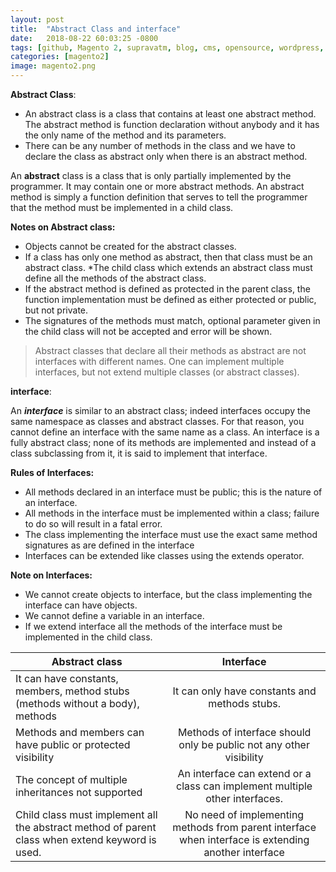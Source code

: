 ```yaml
---
layout: post
title:  "Abstract Class and interface"
date:   2018-08-22 60:03:25 -0800
tags: [github, Magento 2, supravatm, blog, cms, opensource, wordpress, blogger]
categories: [magento2]
image: magento2.png
---
```


**Abstract Class**:
* An abstract class is a class that contains at least one abstract method. The abstract method is function declaration without anybody and it has the only name of the method and its parameters.
* There can be any number of methods in the class and we have to declare the class as abstract only when there is an abstract method.

<p>An <b>abstract</b> class is a class that is only partially implemented by the programmer. It may contain one or more abstract methods. An abstract method is simply a function definition that serves to tell the programmer that the method must be implemented in a child class.</p>

**Notes on Abstract class:**

* Objects cannot be created for the abstract classes.
* If a class has only one method as abstract, then that class must be an abstract class.
*The child class which extends an abstract class must define all the methods of the abstract class.
* If the abstract method is defined as protected in the parent class, the function implementation must be defined as either protected or public, but not private.
* The signatures of the methods must match, optional parameter given in the child class will not be accepted and error will be shown.
>Abstract classes that declare all their methods as abstract are not interfaces with different names. One can implement multiple interfaces, but not extend multiple classes (or abstract classes).

**interface**:
<p>An <b><i>interface</i></b> is similar to an abstract class; indeed interfaces occupy the same namespace as classes and abstract classes. For that reason, you cannot define an interface with the same name as a class. An interface is a fully abstract class; none of its methods are implemented and instead of a class subclassing from it, it is said to implement that interface.</p>

**Rules of Interfaces:**
* All methods declared in an interface must be public; this is the nature of an interface.
* All methods in the interface must be implemented within a class; failure to do so will result in a fatal error.
* The class implementing the interface must use the exact same method signatures as are defined in the interface
* Interfaces can be extended like classes using the extends operator.

**Note on Interfaces:**
* We cannot create objects to interface, but the class implementing the interface can have objects.
* We cannot define a variable in an interface.
* If we extend interface all the methods of the interface must be implemented in the child class.


| Abstract class        | Interface           |
| ------------- |:-------------:|
| It can have constants, members, method stubs (methods without a body), methods | It can only have constants and methods stubs.|
| Methods and members can have public or protected visibility      | Methods of interface should only be public not any other visibility      |
| The concept of multiple inheritances not supported | An interface can extend or a class can implement multiple other interfaces.      |
| Child class must implement all the abstract method of parent class when extend keyword is used. | No need of implementing methods from parent interface when interface is extending another interface      |
